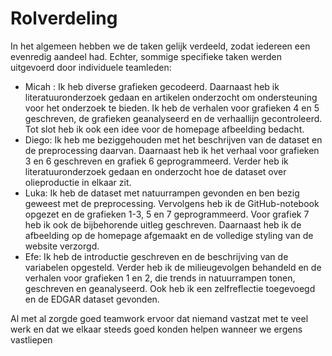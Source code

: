 # Rolverdeling

In het algemeen hebben we de taken gelijk verdeeld, zodat iedereen een evenredig aandeel had. Echter, sommige specifieke taken werden uitgevoerd door individuele teamleden:

- Micah : Ik heb diverse grafieken gecodeerd. Daarnaast heb ik literatuuronderzoek gedaan en artikelen onderzocht om ondersteuning voor het onderzoek te bieden. Ik heb de verhalen voor grafieken 4 en 5 geschreven, de grafieken geanalyseerd en de verhaallijn gecontroleerd. Tot slot heb ik ook een idee voor de homepage afbeelding bedacht.
- Diego: Ik heb me beziggehouden met het beschrijven van de dataset en de preprocessing daarvan. Daarnaast heb ik het verhaal voor grafieken 3 en 6 geschreven en grafiek 6 geprogrammeerd. Verder heb ik literatuuronderzoek gedaan en onderzocht hoe de dataset over olieproductie in elkaar zit.
- Luka: Ik heb de dataset met natuurrampen gevonden en ben bezig geweest met de preprocessing. Vervolgens heb ik de GitHub-notebook opgezet en de grafieken 1-3, 5 en 7 geprogrammeerd. Voor grafiek 7 heb ik ook de bijbehorende uitleg geschreven. Daarnaast heb ik de afbeelding op de homepage afgemaakt en de volledige styling van de website verzorgd.
- Efe: Ik heb de introductie geschreven en de beschrijving van de variabelen opgesteld. Verder heb ik de milieugevolgen behandeld en de verhalen voor grafieken 1 en 2, die trends in natuurrampen tonen, geschreven en geanalyseerd. Ook heb ik een zelfreflectie toegevoegd en de EDGAR dataset gevonden.

Al met al zorgde goed teamwork ervoor dat niemand vastzat met te veel werk en dat we elkaar steeds goed konden helpen wanneer we ergens vastliepen
